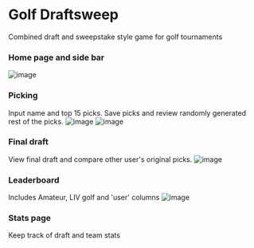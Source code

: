 # Golf Draftsweep

Combined draft and sweepstake style game for golf tournaments

### Home page and side bar
![image](https://github.com/user-attachments/assets/ab74e140-feb9-4c5a-80ac-9f2f7113082d)

### Picking
Input name and top 15 picks. Save picks and review randomly generated rest of the picks.
![image](https://github.com/user-attachments/assets/4459d880-e30e-434a-ac12-c770e8e013ed)
![image](https://github.com/user-attachments/assets/b609902f-45bc-4867-83f6-ef6796594543)

### Final draft
View final draft and compare other user's original picks.
![image](https://github.com/user-attachments/assets/ba16c807-6bb6-456c-b714-36cc44fdabd5)


### Leaderboard
Includes Amateur, LIV golf and 'user' columns
![image](https://github.com/user-attachments/assets/a5445d40-0e8f-440d-852d-3cfd3165c18b)

### Stats page
Keep track of draft and team stats